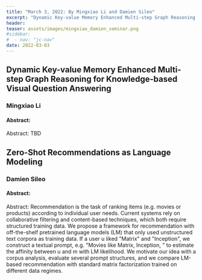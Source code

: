 ```yaml
---
title: "March 3, 2022: By Mingxiao Li and Damien Sileo"
excerpt: "Dynamic Key-value Memory Enhanced Multi-step Graph Reasoning for Knowledge-based Visual Question Answering; Zero-Shot Recommendations as Language Modeling"
header:
teaser: assets/images/mingxiao_damien_seminar.png
#sidebar:
#  - nav: "jc-nav"
date: 2022-03-03
---
```


## Dynamic Key-value Memory Enhanced Multi-step Graph Reasoning for Knowledge-based Visual Question Answering

### Mingxiao Li

#### Abstract:
Abstract:
TBD

## Zero-Shot Recommendations as Language Modeling

### Damien Sileo
#### Abstract:
Abstract:
Recommendation is the task of ranking items (e.g. movies or products) according to individual user needs. Current systems rely on collaborative filtering and content-based techniques, which both require structured training data. We propose a framework for recommendation with off-the-shelf pretrained language models (LM) that only used unstructured text corpora as training data. If a user u liked "Matrix" and "Inception", we construct a textual prompt, e.g. "Movies like Matrix, Inception, <m>" to estimate the affinity between u and m with LM likelihood. We motivate our idea with a corpus analysis, evaluate several prompt structures, and we compare LM-based recommendation with standard matrix factorization trained on different data regimes.
